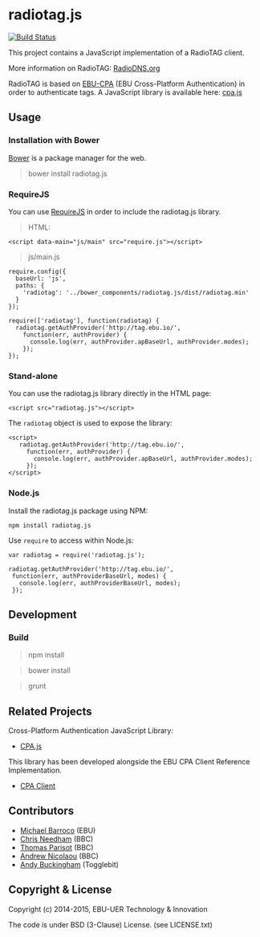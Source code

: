 radiotag.js
===========

[![Build Status](https://travis-ci.org/ebu/radiotag.js.svg?branch=master)](https://travis-ci.org/ebu/radiotag.js)

This project contains a JavaScript implementation of a RadioTAG client.

More information on RadioTAG: [RadioDNS.org](http://radiodns.org)

RadioTAG is based on [EBU-CPA](http://tech.ebu.ch/cpa)
(EBU Cross-Platform Authentication) in order to authenticate tags.
A JavaScript library is available here: [cpa.js](https://github.com/ebu/cpa.js)


## Usage

### Installation with Bower

[Bower](https://github.com/bower/bower) is a package manager for the web.

> bower install radiotag.js


### RequireJS

You can use [RequireJS](http://requirejs.org/) in order to include the radiotag.js library.

> HTML:

    <script data-main="js/main" src="require.js"></script>

> js/main.js

    require.config({
      baseUrl: 'js',
      paths: {
        'radiotag': '../bower_components/radiotag.js/dist/radiotag.min'
      }
    });

    require(['radiotag'], function(radiotag) {
      radiotag.getAuthProvider('http://tag.ebu.io/',
        function(err, authProvider) {
          console.log(err, authProvider.apBaseUrl, authProvider.modes);
        });
    });


### Stand-alone

You can use the radiotag.js library directly in the HTML page:

    <script src="radiotag.js"></script>

The `radiotag` object is used to expose the library:

    <script>
       radiotag.getAuthProvider('http://tag.ebu.io/',
         function(err, authProvider) {
           console.log(err, authProvider.apBaseUrl, authProvider.modes);
         });
    </script>

### Node.js

Install the radiotag.js package using NPM:

    npm install radiotag.js

Use `require` to access within Node.js:

    var radiotag = require('radiotag.js');

    radiotag.getAuthProvider('http://tag.ebu.io/',
     function(err, authProviderBaseUrl, modes) {
       console.log(err, authProviderBaseUrl, modes);
     });

## Development

### Build

> npm install

> bower install

> grunt


## Related Projects

Cross-Platform Authentication JavaScript Library:
* [CPA.js](https://github.com/ebu/cpa.js)

This library has been developed alongside the EBU CPA Client Reference Implementation.
* [CPA Client](https://github.com/ebu/cpa-client)


## Contributors

* [Michael Barroco](https://github.com/barroco) (EBU)
* [Chris Needham](https://github.com/chrisn) (BBC)
* [Thomas Parisot](https://github.com/oncletom) (BBC)
* [Andrew Nicolaou](https://github.com/andrewn) (BBC)
* [Andy Buckingham](https://github.com/andybee) (Togglebit)

## Copyright & License

Copyright (c) 2014-2015, EBU-UER Technology & Innovation

The code is under BSD (3-Clause) License. (see LICENSE.txt)

